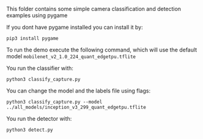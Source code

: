 This folder contains some simple camera classification and detection examples using pygame

If you dont have pygame installed you can install it by:
```
pip3 install pygame
```

To run the demo execute the following command, which will use the default 
model ```mobilenet_v2_1.0_224_quant_edgetpu.tflite``` 

You run the classifier with:
```
python3 classify_capture.py
``` 

You can change the model and the labels file using flags:
```
python3 classify_capture.py --model ../all_models/inception_v3_299_quant_edgetpu.tflite
``` 

You run the detector with:
```
python3 detect.py
```

